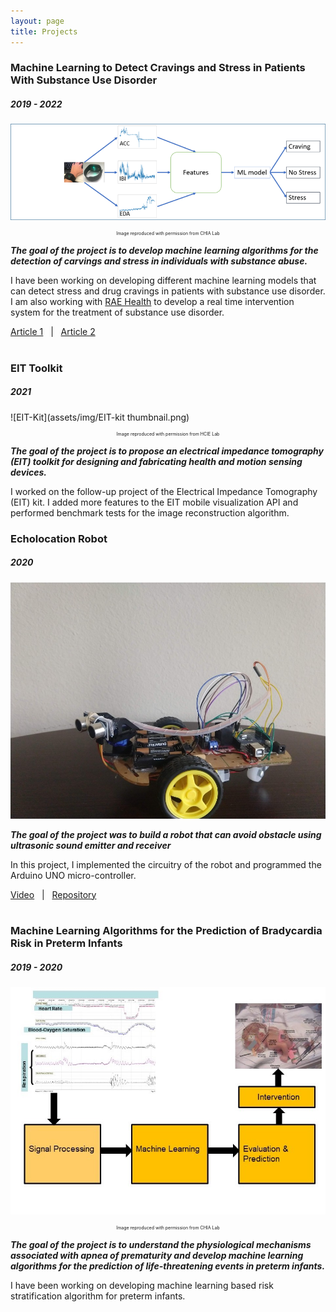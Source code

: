 ```yaml
---
layout: page
title: Projects
---
```

### Machine Learning to Detect Cravings and Stress in Patients With Substance Use Disorder <br> 
##### 2019 - 2022
![Wearable Sensor Framework](assets/img/wearable_framework.png)
<p style = "font-size: 0.5em; text-align:center;"> Image reproduced with permission from CHIA Lab</p>

***The goal of the project is to develop machine learning algorithms for the detection of carvings and stress in individuals with substance abuse.***

I have been working on developing different machine learning models that can detect stress and drug cravings in patients with substance use disorder. I am also working with [RAE Health](https://www.raehealth.com) to develop a real time intervention system for the treatment of substance use disorder.  

[Article 1](https://www.sciencedirect.com/science/article/pii/S0376871620300946) &nbsp;&nbsp;|&nbsp;&nbsp;
[Article 2](https://jpbs.hapres.com/htmls/JPBS_1370_Detail.html)
<br><br>


### EIT Toolkit 
##### 2021
![EIT-Kit](assets/img/EIT-kit thumbnail.png)
<p style = "font-size: 0.5em; text-align:center;"> Image reproduced with permission from HCIE Lab</p>

***The goal of the project is to propose an electrical impedance tomography (EIT) toolkit for designing and fabricating health and motion sensing devices.***

I worked on the follow-up project of the Electrical Impedance Tomography (EIT) kit. I added more features to the EIT mobile visualization API and performed benchmark tests for the image reconstruction algorithm.

<!-- <p style = "font-size: 0.9em;"> In Proceedings of UIST 2021 (to appear)</p> -->


### Echolocation Robot 
##### 2020
![Echolocation Robot](assets/img/echo_location_robot.jpeg)

***The goal of the project was to build a robot that can avoid obstacle using ultrasonic sound emitter and receiver***

In this project, I implemented the circuitry of the robot and programmed the Arduino UNO micro-controller.

[Video](https://www.youtube.com/watch?v=5K78zUNMeq8) &nbsp;&nbsp;|&nbsp;&nbsp;
[Repository](https://github.com/slokeshrestha26/echoRobot)<br><br>


### Machine Learning Algorithms for the Prediction of Bradycardia Risk in Preterm Infants <br>

##### 2019 - 2020
![Infant Apnea](assets/img/Infant_Apnea-1.jpg)
<p style = "font-size: 0.5em; text-align:center;"> Image reproduced with permission from CHIA Lab</p>

***The goal of the project is to understand the physiological mechanisms associated with apnea of prematurity and develop machine learning algorithms for the prediction of life-threatening events in preterm infants.***

I have been working on developing machine learning based risk stratification algorithm for preterm infants. <br><br>

<!-- todo : Insert pictures and links -->